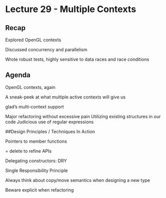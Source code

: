 # Lecture 29 - Multiple Contexts

## Recap
Explored OpenGL contexts

Discussed concurrency and parallelism

Wrote robust tests, highly sensitive to data races and race conditions

## Agenda

OpenGL contexts, again

A sneak-peek at what multiple active contexts will give us

glad’s multi-context support

Major refactoring without excessive pain
Utilizing existing structures in our code
Judicious use of regular expressions


##Design Principles / Techniques In Action

Pointers to member functions

= delete to refine APIs

Delegating constructors: DRY

Single Responsibility Principle

Always think about copy/move semantics when designing a new type

Beware explicit when refactoring


